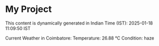 # My Project

This content is dynamically generated in Indian Time (IST): 2025-01-18 11:09:50 IST


Current Weather in Coimbatore:
Temperature: 26.88 °C
Condition: haze
